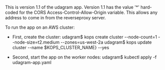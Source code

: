 This is version 1.1 of the udagram app.
Version 1.1 has the value '*' hard-coded for the CORS 
Access-Control-Allow-Origin variable.  This allows any address to come
in from the reverseproxy server. 

To run the app on an AWS cluster:
* First, create the cluster:
  udagram$ kops create cluster --node-count=1 --node-size=t2.medium --zones=us-west-2a
  udagram$ kops update cluster --name $KOPS_CLUSTER_NAME} --yes

* Second, start the app on the worker nodes:
  udagram$ kubectl apply -f udagram-app.yaml
